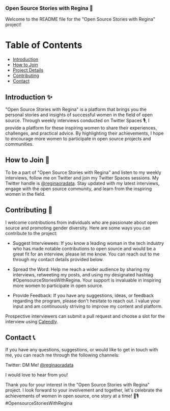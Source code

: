 ### Open Source Stories with Regina 🌟

Welcome to the README file for the "Open Source Stories with Regina" project! 


# Table of Contents

- [Introduction](#introduction)
- [How to Join](#how-to-join)
- [Project Details](#project-details)
- [Contributing](#contributing)
- [Contact](#contact)

## Introduction ✨

"Open Source Stories with Regina" is a platform that brings you the personal stories and insights of successful women in the field of open source. Through weekly interviews conducted on Twitter Spaces 🎙️, I provide a platform for these inspiring women to share their experiences, challenges, and practical advice. By highlighting their achievements, I hope to encourage more women to participate in open source projects and communities.

## How to Join 🌟

To be a part of "Open Source Stories with Regina" and listen to my weekly interviews, follow me on Twitter and join my Twitter Spaces sessions. My Twitter handle is [@reginaoradata](https://twitter.com/reginaoradata). Stay updated with my latest interviews, engage with the open source community, and learn from the inspiring women in the field.

## Contributing 🚀

I welcome contributions from individuals who are passionate about open source and promoting gender diversity. Here are some ways you can contribute to the project:

-  Suggest Interviewees: If you know a leading woman in the tech industry who has made notable contributions to open source and would be a great fit for an interview, please let me know. You can reach out to me through my contact details provided below.

- Spread the Word: Help me reach a wider audience by sharing my interviews, retweeting my posts, and using my designated hashtag #OpensourceStoriesWithRegina. Your support is invaluable in inspiring more women to participate in open source.

- Provide Feedback: If you have any suggestions, ideas, or feedback regarding the program, please don't hesitate to reach out. I value your input and am continuously striving to improve my content and platform.

Prospective interviewers can submit a pull request and choose a slot for the interview using [Calendly](https://calendly.com/reginankem/osswithregina).

## Contact 📞

If you have any questions, suggestions, or would like to get in touch with me, you can reach me through the following channels:

Twitter: DM Me!  [@reginaoradata](https://twitter.com/reginaoradata)

I would love to hear from you!

Thank you for your interest in the "Open Source Stories with Regina" project. I look forward to your involvement and together, let's celebrate the achievements of women in open source, one story at a time! 🌟🎙️ #OpensourceStoriesWithRegina
